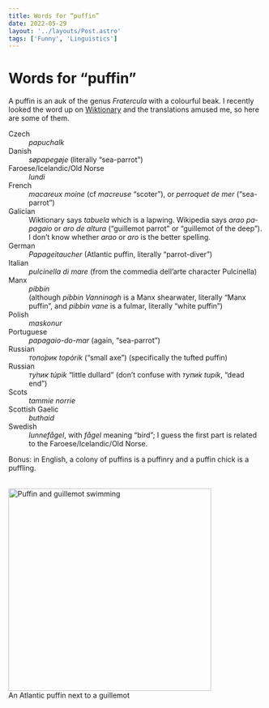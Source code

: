 ```yaml
---
title: Words for “puffin”
date: 2022-05-29
layout: '../layouts/Post.astro'
tags: ['Funny', 'Linguistics']
---
```


# Words for “puffin”
A puffin is an auk of the genus _Fratercula_ with a colourful beak. I recently looked the word up on [Wiktionary](https://en.wiktionary.org/wiki/puffin#Translations) and the translations amused me, so here are some of them.

<dl>
<dt>Czech</dt>
<dd><i lang="cs">papuchalk</i></dd>

<dt>Danish</dt>
<dd><i lang="da">søpapegøje</i> (literally “sea-parrot”)</dd>

<dt>Faroese/Icelandic/Old Norse</dt>
<dd><i lang="fo">lundi</i></dd>

<dt>French</dt>
<dd><i lang="fr">macareux moine</i> (cf <i lang="fr">macreuse</i> “scoter”), or <i lang="fr">perroquet de mer</i> (“sea-parrot”)</dd>

<dt>Galician</dt>
<dd>Wiktionary says <i lang="gl">tabuela</i> which is a lapwing. Wikipedia says <i lang="gl">arao papagaio</i> or <i lang="gl">aro de altura</i> (“guillemot parrot” or “guillemot of the deep”). I don’t know whether <i lang="gl">arao</i> or <i lang="gl">aro</i> is the better spelling.</dd>

<dt>German</dt>
<dd><i lang="de">Papageitaucher</i> (Atlantic puffin, literally “parrot-diver”)</dd>

<dt>Italian</dt>
<dd><i lang="it">pulcinella di mare</i> (from the commedia dell’arte character Pulcinella)</dd>

<dt>Manx</dt>
<dd><i lang="gv">pibbin</i><br>(although <i lang="gv">pibbin Vanninagh</i> is a Manx shearwater, literally “Manx puffin”, and <i lang="gv">pibbin vane</i> is a fulmar, literally “white puffin”)</dd>

<dt>Polish</dt>
<dd><i lang="pl">maskonur</i></dd>

<dt>Portuguese</dt>
<dd><i lang="pt">papagaio-do-mar</i> (again, “sea-parrot”)</dd>

<dt>Russian</dt>
<dd><i lang="ru"><i>топо́рик</i> topórik</i> (“small axe”) (specifically the tufted puffin)</dd>

<dt>Russian</dt>
<dd><i lang="ru"><i>ту́пик</i> túpik</i> “little dullard” (don’t confuse with <i lang="ru"><i>тупи́к</i> tupík</i>, “dead end”)</dd>

<dt>Scots</dt>
<dd><i lang="sco">tammie norrie</i></dd>

<dt>Scottish Gaelic</dt>
<dd><i lang="gd">buthaid</i></dd>

<dt>Swedish</dt>
<dd><i lang="sv">lunnefågel</i>, with <i lang="sv">fågel</i> meaning “bird”; I guess the first part is related to the Faroese/Icelandic/Old Norse.</dd>
</dl>

Bonus: in English, a colony of puffins is a puffinry and a puffin chick is a puffling.

<figure style="margin-top: 2rem; margin-left: auto; margin-right: auto;">
<img width="400" style="aspect-ratio: 4/3;" alt="Puffin and guillemot swimming" src="assets/puffin-and-guillemot.webp"/>
<figcaption>An Atlantic puffin next to a guillemot</figcaption>
</figure>
